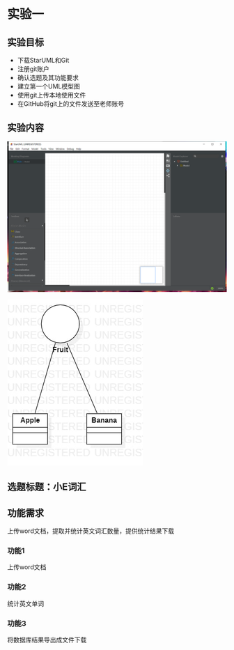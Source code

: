 # 实验一

## 实验目标

- 下载StarUML和Git
- 注册git账户
- 确认选题及其功能要求
- 建立第一个UML模型图
- 使用git上传本地使用文件
- 在GitHub将git上的文件发送至老师账号

## 实验内容

![staruml_pic1](staruml_pic1.png)

![test1](test1.jpg)

## 选题标题：小E词汇

## 功能需求

上传word文档，提取并统计英文词汇数量，提供统计结果下载

### 功能1

上传word文档

### 功能2

统计英文单词

### 功能3

将数据库结果导出成文件下载

